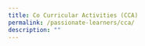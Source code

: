 ```yaml
---
title: Co Curricular Activities (CCA)
permalink: /passionate-learners/cca/
description: ""
---
```



